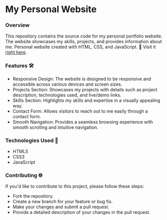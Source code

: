 # My Personal Website

### Overview

This repository contains the source code for my personal portfolio website. The website showcases my skills, projects, and provides information about me.
Personal website created with HTML, CSS, and JavaScript. 🌟 Visit it [right here](https://victoriakapelush.com).

### Features 🛠️

- Responsive Design: The website is designed to be responsive and accessible across various devices and screen sizes.
- Projects Section: Showcases my projects with details such as project description, technologies used, and live/demo links.
- Skills Section: Highlights my skills and expertise in a visually appealing way.
- Contact Form: Allows visitors to reach out to me easily through a contact form.
- Smooth Navigation: Provides a seamless browsing experience with smooth scrolling and intuitive navigation.

### Technologies Used 🚀

- HTML5
- CSS3
- JavaScript

### Contributing 🌐

If you'd like to contribute to this project, please follow these steps:

- Fork the repository.
- Create a new branch for your feature or bug fix.
- Make your changes and submit a pull request.
- Provide a detailed description of your changes in the pull request.
